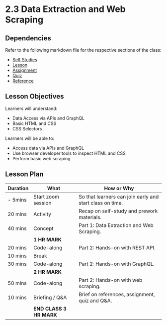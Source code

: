 # 2.3 Data Extraction and Web Scraping

## Dependencies

Refer to the following markdown file for the respective sections of the class:

- [Self Studies](./studies.md)
- [Lesson](./lesson.md)
- [Assignment](./assignment.md)
- [Quiz](./quiz.md)
- [Reference](./reference.md)

## Lesson Objectives

Learners will understand:

- Data Access via APIs and GraphQL
- Basic HTML and CSS
- CSS Selectors

Learners will be able to:

- Access data via APIs and GraphQL
- Use browser developer tools to inspect HTML and CSS
- Perform basic web scraping

## Lesson Plan

| Duration | What                    | How or Why                                               |
| -------- | ----------------------- | -------------------------------------------------------- |
| - 5mins  | Start zoom session      | So that learners can join early and start class on time. |
| 20 mins  | Activity                | Recap on self-study and prework materials.               |
| 40 mins  | Concept                 | Part 1: Data Extraction and Web Scraping.                |
|          | **1 HR MARK**           |
| 20 mins  | Code-along              | Part 2: Hands-on with REST API.                          |
| 10 mins  | Break                   |                                                          |
| 30 mins  | Code-along              | Part 2: Hands-on with GraphQL.                           |
|          | **2 HR MARK**           |
| 50 mins  | Code-along              | Part 2: Hands-on with web scraping.                      |
| 10 mins  | Briefing / Q&A          | Brief on references, assignment, quiz and Q&A.           |
|          | **END CLASS 3 HR MARK** |
